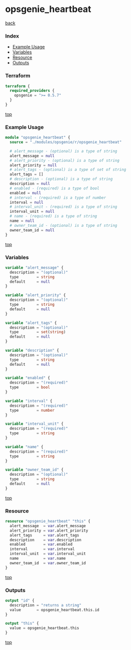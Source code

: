 # opsgenie_heartbeat

[back](../opsgenie.md)

### Index

- [Example Usage](#example-usage)
- [Variables](#variables)
- [Resource](#resource)
- [Outputs](#outputs)

### Terraform

```terraform
terraform {
  required_providers {
    opsgenie = ">= 0.5.7"
  }
}
```

[top](#index)

### Example Usage

```terraform
module "opsgenie_heartbeat" {
  source = "./modules/opsgenie/r/opsgenie_heartbeat"

  # alert_message - (optional) is a type of string
  alert_message = null
  # alert_priority - (optional) is a type of string
  alert_priority = null
  # alert_tags - (optional) is a type of set of string
  alert_tags = []
  # description - (optional) is a type of string
  description = null
  # enabled - (required) is a type of bool
  enabled = null
  # interval - (required) is a type of number
  interval = null
  # interval_unit - (required) is a type of string
  interval_unit = null
  # name - (required) is a type of string
  name = null
  # owner_team_id - (optional) is a type of string
  owner_team_id = null
}
```

[top](#index)

### Variables

```terraform
variable "alert_message" {
  description = "(optional)"
  type        = string
  default     = null
}

variable "alert_priority" {
  description = "(optional)"
  type        = string
  default     = null
}

variable "alert_tags" {
  description = "(optional)"
  type        = set(string)
  default     = null
}

variable "description" {
  description = "(optional)"
  type        = string
  default     = null
}

variable "enabled" {
  description = "(required)"
  type        = bool
}

variable "interval" {
  description = "(required)"
  type        = number
}

variable "interval_unit" {
  description = "(required)"
  type        = string
}

variable "name" {
  description = "(required)"
  type        = string
}

variable "owner_team_id" {
  description = "(optional)"
  type        = string
  default     = null
}
```

[top](#index)

### Resource

```terraform
resource "opsgenie_heartbeat" "this" {
  alert_message  = var.alert_message
  alert_priority = var.alert_priority
  alert_tags     = var.alert_tags
  description    = var.description
  enabled        = var.enabled
  interval       = var.interval
  interval_unit  = var.interval_unit
  name           = var.name
  owner_team_id  = var.owner_team_id
}
```

[top](#index)

### Outputs

```terraform
output "id" {
  description = "returns a string"
  value       = opsgenie_heartbeat.this.id
}

output "this" {
  value = opsgenie_heartbeat.this
}
```

[top](#index)